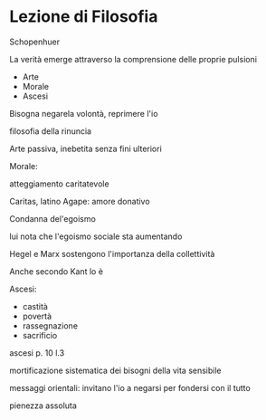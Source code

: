 # Lezione di Filosofia

Schopenhuer

La verità emerge attraverso la comprensione delle proprie pulsioni

* Arte
* Morale
* Ascesi

Bisogna negarela volontà, reprimere l'io

filosofia della rinuncia


Arte passiva, inebetita senza fini ulteriori



Morale:

atteggiamento caritatevole

Caritas, latino
Agape: amore donativo

Condanna del'egoismo

lui nota che l'egoismo sociale sta aumentando

Hegel e Marx sostengono l'importanza della collettività


Anche secondo Kant lo è


Ascesi:
* castità
* povertà
* rassegnazione
* sacrificio


ascesi p. 10 l.3 

mortificazione sistematica dei bisogni della vita sensibile

messaggi orientali:
invitano l'io a negarsi per fondersi con il tutto

pienezza assoluta
<!--stackedit_data:
eyJoaXN0b3J5IjpbMjk0MDQ4MzYxLDI0MDI2NDU5OSw2MjE4Mj
Y4MDNdfQ==
-->